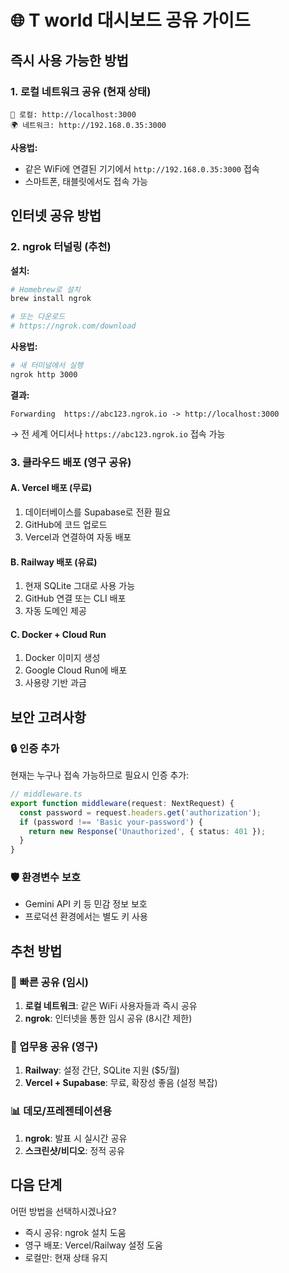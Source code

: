 # 🌐 T world 대시보드 공유 가이드

## 즉시 사용 가능한 방법

### 1. 로컬 네트워크 공유 (현재 상태)
```
📱 로컬: http://localhost:3000
🌍 네트워크: http://192.168.0.35:3000
```

**사용법:**
- 같은 WiFi에 연결된 기기에서 `http://192.168.0.35:3000` 접속
- 스마트폰, 태블릿에서도 접속 가능

## 인터넷 공유 방법

### 2. ngrok 터널링 (추천)

**설치:**
```bash
# Homebrew로 설치
brew install ngrok

# 또는 다운로드
# https://ngrok.com/download
```

**사용법:**
```bash
# 새 터미널에서 실행
ngrok http 3000
```

**결과:**
```
Forwarding  https://abc123.ngrok.io -> http://localhost:3000
```
→ 전 세계 어디서나 `https://abc123.ngrok.io` 접속 가능

### 3. 클라우드 배포 (영구 공유)

#### A. Vercel 배포 (무료)
1. 데이터베이스를 Supabase로 전환 필요
2. GitHub에 코드 업로드
3. Vercel과 연결하여 자동 배포

#### B. Railway 배포 (유료)
1. 현재 SQLite 그대로 사용 가능
2. GitHub 연결 또는 CLI 배포
3. 자동 도메인 제공

#### C. Docker + Cloud Run
1. Docker 이미지 생성
2. Google Cloud Run에 배포
3. 사용량 기반 과금

## 보안 고려사항

### 🔒 인증 추가
현재는 누구나 접속 가능하므로 필요시 인증 추가:

```typescript
// middleware.ts
export function middleware(request: NextRequest) {
  const password = request.headers.get('authorization');
  if (password !== 'Basic your-password') {
    return new Response('Unauthorized', { status: 401 });
  }
}
```

### 🛡️ 환경변수 보호
- Gemini API 키 등 민감 정보 보호
- 프로덕션 환경에서는 별도 키 사용

## 추천 방법

### 🚀 빠른 공유 (임시)
1. **로컬 네트워크**: 같은 WiFi 사용자들과 즉시 공유
2. **ngrok**: 인터넷을 통한 임시 공유 (8시간 제한)

### 🏢 업무용 공유 (영구)
1. **Railway**: 설정 간단, SQLite 지원 ($5/월)
2. **Vercel + Supabase**: 무료, 확장성 좋음 (설정 복잡)

### 📊 데모/프레젠테이션용
1. **ngrok**: 발표 시 실시간 공유
2. **스크린샷/비디오**: 정적 공유

## 다음 단계

어떤 방법을 선택하시겠나요?
- 즉시 공유: ngrok 설치 도움
- 영구 배포: Vercel/Railway 설정 도움
- 로컬만: 현재 상태 유지
